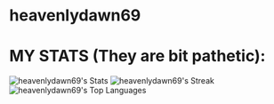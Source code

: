 # heavenlydawn69


# MY STATS (They are bit pathetic):

![heavenlydawn69's Stats](https://github-readme-stats.vercel.app/api?username=heavenlydawn69&theme=vue-dark&show_icons=true&hide_border=true&count_private=true)
![heavenlydawn69's Streak](https://github-readme-streak-stats.herokuapp.com/?user=heavenlydawn69&theme=vue-dark&hide_border=true)
![heavenlydawn69's Top Languages](https://github-readme-stats.vercel.app/api/top-langs/?username=heavenlydawn69&theme=vue-dark&show_icons=true&hide_border=true&layout=compact)
